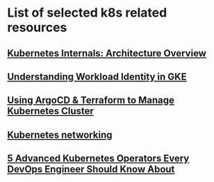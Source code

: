 # List of selected k8s related resources

##  [Kubernetes Internals: Architecture Overview](https://github.com/cloudon-one/k8s-resources/blob/main/Kubernetes%20Internals%20Architecture%20Overview.md)

##  [Understanding Workload Identity in GKE](https://github.com/cloudon-one/k8s-resources/blob/main/Understanding%20Workload%20Identity%20in%20GKE.md)

##  [Using ArgoCD & Terraform to Manage Kubernetes Cluster](https://github.com/cloudon-one/k8s-resources/blob/main/Using%20ArgoCD%20&%20Terraform%20to%20Manage%20Kubernetes.md)

## [Kubernetes networking](https://github.com/cloudon-one/k8s-resources/blob/main/k8s%20networking.md)

## [5 Advanced Kubernetes Operators Every DevOps Engineer Should Know About](https://github.com/cloudon-one/k8s-resources/blob/main/5%20Advanced%20Kubernetes%20Operators.md)